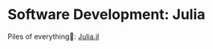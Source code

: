 # Software Development: Julia

Piles of everything💩:
[Julia.jl](https://github.com/svaksha/Julia.jl)
